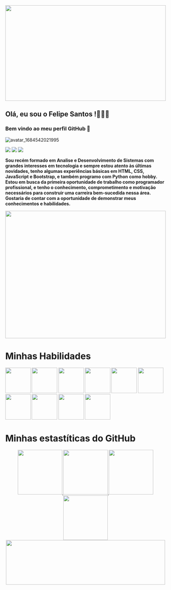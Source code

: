 <img width=100% height= 300px src="https://blogdaengenharia.com/wp-content/uploads/2021/07/Design-sem-nome-4.png">

## Olá, eu sou o Felipe Santos !👨🏻‍💻

### Bem vindo ao meu perfil GitHub 👋
 ![avatar_1684542021995](https://github.com/Lipesti/Lipesti/assets/88855179/9c9a2fe3-3ca7-4ac8-b4d6-5939d330188c)
 
 
 <div>
<a href="https://www.instagram.com/lipess_santos/" target="_blank"><img src="https://img.shields.io/badge/-Instagram-%23E4405F?style=for-the-badge&logo=instagram&logoColor=white" target="_blank"></a>
<a href = "lipes.santos02@gmail.com"><img src="https://img.shields.io/badge/Gmail-D14836?style=for-the-badge&logo=gmail&logoColor=white" target="_blank"></a>
<a href="https://www.linkedin.com/in/felipe-ferreira-dos-santos-4971a0203/" target="_blank"><img src="https://img.shields.io/badge/-LinkedIn-%230077B5?style=for-the-badge&logo=linkedin&logoColor=white" target="_blank"></a>   
</div>

<p><b>Sou recém formado em Analise e Desenvolvimento de Sistemas com grandes interesses em tecnologia e sempre estou atento às últimas novidades, tenho algumas experiências básicas em HTML, CSS, JavaScript e Bootstrap, e também programo com Python como hobby. 
Estou em busca da primeira oportunidade de trabalho como programador profissional, e tenho o conhecimento, comprometimento e motivação necessários para construir uma carreira bem-sucedida nessa área. 
Gostaria de contar com a oportunidade de demonstrar meus conhecimentos e habilidades.</p>
                                                               
<img width=100% height= 400px   src="https://media.tenor.com/f4eKzaPOZUYAAAAM/rz-ds-project.gif">
 <br>
<h1>Minhas Habilidades</h1>
<img width=80px height=80px src="https://cdn.jsdelivr.net/gh/devicons/devicon/icons/html5/html5-original.svg" />
<img width=80px height=80px src="https://cdn.jsdelivr.net/gh/devicons/devicon/icons/css3/css3-original.svg" />
<img width=80px height=80px src="https://cdn.jsdelivr.net/gh/devicons/devicon/icons/bootstrap/bootstrap-original.svg" />
<img width=80px height=80px src="https://cdn.jsdelivr.net/gh/devicons/devicon/icons/javascript/javascript-original.svg" />
<img width=80px height=80px src="https://cdn.jsdelivr.net/gh/devicons/devicon/icons/python/python-original.svg" />
<img width=80px height=80px src="https://cdn.jsdelivr.net/gh/devicons/devicon/icons/git/git-original.svg" />
<img width=80px height=80px src="https://cdn.jsdelivr.net/gh/devicons/devicon/icons/java/java-original.svg" />
<img width=80px height=80px src="https://cdn.jsdelivr.net/gh/devicons/devicon/icons/mysql/mysql-original-wordmark.svg" />
<img width=80px height=80px src="https://cdn.jsdelivr.net/gh/devicons/devicon/icons/figma/figma-original.svg" />
<img width=80px height=80px src="https://cdn.jsdelivr.net/gh/devicons/devicon/icons/vscode/vscode-original.svg" /> 
<br>

<h1>Minhas estastíticas do GitHub</h1>
<p align="center">
<a href="https://github.com/Lipesti">
<img height="140em" src="https://github-readme-stats-eight-theta.vercel.app/api?username=Lipesti&show_icons=true&theme=omni&include_all_commits=true&count_private=true&hide_border=true&border_radius=5"/>
<img height="140em" src="https://github-readme-stats-eight-theta.vercel.app/api/top-langs/?username=Lipesti&layout=compact&langs_count=8&theme=omni&hide_border=true&border_radius=5"/>
<img height="140em" src= "https://streak-stats.demolab.com?user=Lipesti&theme=omni&hide_border=true&border_radius=5&locale=pt_BR"/> 
<img height="140em" src= "http://github-profile-summary-cards.vercel.app/api/cards/productive-time?username=Lipesti&theme=omni&utcOffset=8"/> 
<img width="500em" height="140em" src="https://github-profile-summary-cards.vercel.app/api/cards/profile-details?username=Lipesti&theme=omni"/>
</a>
</p>

          


<!--
**Lipesti/Lipesti** is a ✨ _special_ ✨ repository because its `README.md` (this file) appears on your GitHub profile.

Here are some ideas to get you started:

- 🔭 I’m currently working on ...
- 🌱 I’m currently learning ...
- 👯 I’m looking to collaborate on ...
- 🤔 I’m looking for help with ...
- 💬 Ask me about ...
- 📫 How to reach me: ...
- 😄 Pronouns: ...
- ⚡ Fun fact: ...
-->
